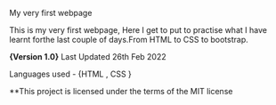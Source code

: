 My very first webpage

This is my very first webpage, Here I get to put to practise what I have learnt forthe last couple of days.From HTML to CSS to bootstrap.

**{Version 1.0}** Last Updated 26th Feb 2022

Languages used - {HTML , CSS }

**This project is licensed under the terms of the MIT license
